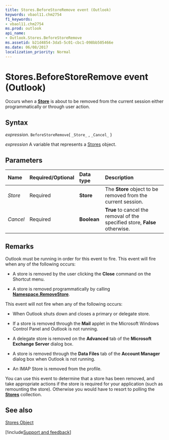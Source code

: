 ```yaml
---
title: Stores.BeforeStoreRemove event (Outlook)
keywords: vbaol11.chm2754
f1_keywords:
- vbaol11.chm2754
ms.prod: outlook
api_name:
- Outlook.Stores.BeforeStoreRemove
ms.assetid: b21d4854-3da5-5c01-cbc1-098bb505466e
ms.date: 06/08/2017
localization_priority: Normal
---
```



# Stores.BeforeStoreRemove event (Outlook)

Occurs when a **[Store](Outlook.Store.md)** is about to be removed from the current session either programmatically or through user action.


## Syntax

_expression_. `BeforeStoreRemove`( `_Store_` , `_Cancel_` )

_expression_ A variable that represents a [Stores](Outlook.Stores.md) object.


## Parameters



|Name|Required/Optional|Data type|Description|
|:-----|:-----|:-----|:-----|
| _Store_|Required| **Store**|The  **Store** object to be removed from the current session.|
| _Cancel_|Required| **Boolean**| **True** to cancel the removal of the specified store, **False** otherwise.|

## Remarks

Outlook must be running in order for this event to fire. This event will fire when any of the following occurs:


- A store is removed by the user clicking the  **Close** command on the Shortcut menu.
    
- A store is removed programmatically by calling  **[Namespace.RemoveStore](Outlook.NameSpace.RemoveStore.md)**.
    


This event will not fire when any of the following occurs:


- When Outlook shuts down and closes a primary or delegate store.
    
- If a store is removed through the  **Mail** applet in the Microsoft Windows Control Panel and Outlook is not running.
    
- A delegate store is removed on the  **Advanced** tab of the **Microsoft Exchange Server** dialog box.
    
- A store is removed through the  **Data Files** tab of the **Account Manager** dialog box when Outlook is not running.
    
- An IMAP Store is removed from the profile.
    


You can use this event to determine that a store has been removed, and take appropriate actions if the store is required for your application (such as remounting the store). Otherwise you would have to resort to polling the  **[Stores](Outlook.Stores.md)** collection.


## See also


[Stores Object](Outlook.Stores.md)

[!include[Support and feedback](~/includes/feedback-boilerplate.md)]